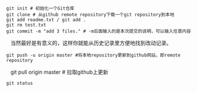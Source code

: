     git init # 初始化一个Git仓库
    git clone # 从github remote repository下载一个git repository到本地
    git add readme.txt / git add .
    git rm test.txt
    git commit -m "add 3 files." # -m后面输入的是本次提交的说明，可以输入任意内容
    当然最好是有意义的，这样你就能从历史记录里方便地找到改动记录。

    git push -u origin master #将本地repository更新到github网站，即remote repository
    git pull origin master # 拉取github上更新

    git status
